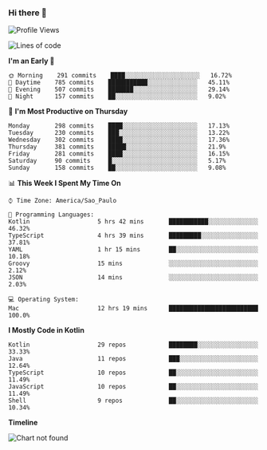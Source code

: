 ### Hi there 👋

<!--
**fernandonogueira/fernandonogueira** is a ✨ _special_ ✨ repository because its `README.md` (this file) appears on your GitHub profile.

Here are some ideas to get you started:

- 🔭 I’m currently working on ...
- 🌱 I’m currently learning ...
- 👯 I’m looking to collaborate on ...
- 🤔 I’m looking for help with ...
- 💬 Ask me about ...
- 📫 How to reach me: ...
- 😄 Pronouns: ...
- ⚡ Fun fact: ...
-->

<!--START_SECTION:waka-->
![Profile Views](http://img.shields.io/badge/Profile%20Views-35-blue)

![Lines of code](https://img.shields.io/badge/From%20Hello%20World%20I%27ve%20Written-576032%20lines%20of%20code-blue)

**I'm an Early 🐤** 

```text
🌞 Morning    291 commits    ████░░░░░░░░░░░░░░░░░░░░░   16.72% 
🌆 Daytime    785 commits    ███████████░░░░░░░░░░░░░░   45.11% 
🌃 Evening    507 commits    ███████░░░░░░░░░░░░░░░░░░   29.14% 
🌙 Night      157 commits    ██░░░░░░░░░░░░░░░░░░░░░░░   9.02%

```
📅 **I'm Most Productive on Thursday** 

```text
Monday       298 commits    ████░░░░░░░░░░░░░░░░░░░░░   17.13% 
Tuesday      230 commits    ███░░░░░░░░░░░░░░░░░░░░░░   13.22% 
Wednesday    302 commits    ████░░░░░░░░░░░░░░░░░░░░░   17.36% 
Thursday     381 commits    █████░░░░░░░░░░░░░░░░░░░░   21.9% 
Friday       281 commits    ████░░░░░░░░░░░░░░░░░░░░░   16.15% 
Saturday     90 commits     █░░░░░░░░░░░░░░░░░░░░░░░░   5.17% 
Sunday       158 commits    ██░░░░░░░░░░░░░░░░░░░░░░░   9.08%

```


📊 **This Week I Spent My Time On** 

```text
⌚︎ Time Zone: America/Sao_Paulo

💬 Programming Languages: 
Kotlin                   5 hrs 42 mins       ███████████░░░░░░░░░░░░░░   46.32% 
TypeScript               4 hrs 39 mins       █████████░░░░░░░░░░░░░░░░   37.81% 
YAML                     1 hr 15 mins        ██░░░░░░░░░░░░░░░░░░░░░░░   10.18% 
Groovy                   15 mins             ░░░░░░░░░░░░░░░░░░░░░░░░░   2.12% 
JSON                     14 mins             ░░░░░░░░░░░░░░░░░░░░░░░░░   2.03%

💻 Operating System: 
Mac                      12 hrs 19 mins      █████████████████████████   100.0%

```

**I Mostly Code in Kotlin** 

```text
Kotlin                   29 repos            ████████░░░░░░░░░░░░░░░░░   33.33% 
Java                     11 repos            ███░░░░░░░░░░░░░░░░░░░░░░   12.64% 
TypeScript               10 repos            ██░░░░░░░░░░░░░░░░░░░░░░░   11.49% 
JavaScript               10 repos            ██░░░░░░░░░░░░░░░░░░░░░░░   11.49% 
Shell                    9 repos             ██░░░░░░░░░░░░░░░░░░░░░░░   10.34%

```


**Timeline**

![Chart not found](https://raw.githubusercontent.com/fernandonogueira/fernandonogueira/master/charts/bar_graph.png) 


<!--END_SECTION:waka-->
